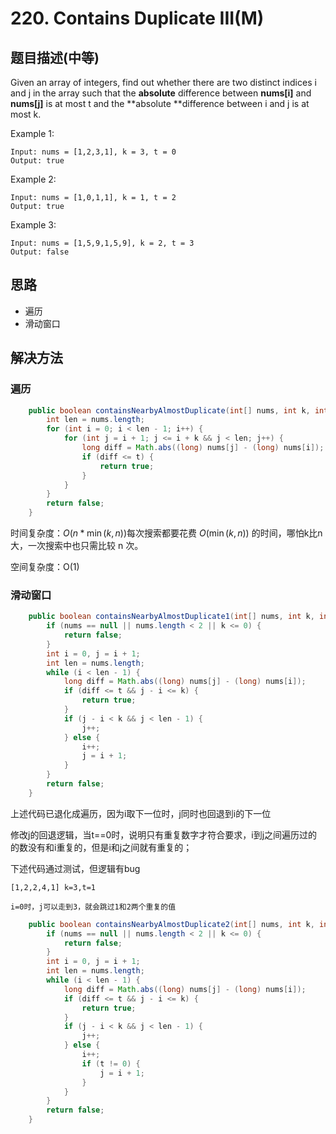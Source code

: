 # 220. Contains Duplicate III(M)

[](https://leetcode-cn.com/problems/contains-duplicate-iii/)

## 题目描述(中等)

Given an array of integers, find out whether there are two distinct indices i and j in the array such that the **absolute** difference between **nums[i]** and **nums[j]** is at most t and the **absolute **difference between i and j is at most k.

Example 1:
```
Input: nums = [1,2,3,1], k = 3, t = 0
Output: true
```
Example 2:
```
Input: nums = [1,0,1,1], k = 1, t = 2
Output: true
```
Example 3:
```
Input: nums = [1,5,9,1,5,9], k = 2, t = 3
Output: false
```

## 思路

- 遍历
- 滑动窗口


## 解决方法

### 遍历


```java
    public boolean containsNearbyAlmostDuplicate(int[] nums, int k, int t) {
        int len = nums.length;
        for (int i = 0; i < len - 1; i++) {
            for (int j = i + 1; j <= i + k && j < len; j++) {
                long diff = Math.abs((long) nums[j] - (long) nums[i]);
                if (diff <= t) {
                    return true;
                }
            }
        }
        return false;
    }

```
时间复杂度：$O(n * \min(k,n))$每次搜索都要花费 $O(\min(k, n))$ 的时间，哪怕k比n大，一次搜索中也只需比较 n 次。

空间复杂度：O(1)



### 滑动窗口

```java
    public boolean containsNearbyAlmostDuplicate1(int[] nums, int k, int t) {
        if (nums == null || nums.length < 2 || k <= 0) {
            return false;
        }
        int i = 0, j = i + 1;
        int len = nums.length;
        while (i < len - 1) {
            long diff = Math.abs((long) nums[j] - (long) nums[i]);
            if (diff <= t && j - i <= k) {
                return true;
            }
            if (j - i < k && j < len - 1) {
                j++;
            } else {
                i++;
                j = i + 1;
            }
        }
        return false;
    }
```

上述代码已退化成遍历，因为i取下一位时，j同时也回退到i的下一位

修改j的回退逻辑，当t==0时，说明只有重复数字才符合要求，i到j之间遍历过的的数没有和i重复的，但是i和j之间就有重复的；

下述代码通过测试，但逻辑有bug

```
[1,2,2,4,1] k=3,t=1

i=0时，j可以走到3，就会跳过1和2两个重复的值
```

```java
    public boolean containsNearbyAlmostDuplicate2(int[] nums, int k, int t) {
        if (nums == null || nums.length < 2 || k <= 0) {
            return false;
        }
        int i = 0, j = i + 1;
        int len = nums.length;
        while (i < len - 1) {
            long diff = Math.abs((long) nums[j] - (long) nums[i]);
            if (diff <= t && j - i <= k) {
                return true;
            }
            if (j - i < k && j < len - 1) {
                j++;
            } else {
                i++;
                if (t != 0) {
                    j = i + 1;
                }
            }
        }
        return false;
    }
```